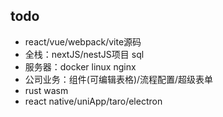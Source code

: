 ## todo
- react/vue/webpack/vite源码
- 全栈：nextJS/nestJS项目 sql
- 服务器：docker linux nginx
- 公司业务：组件(可编辑表格)/流程配置/超级表单
- rust wasm
- react native/uniApp/taro/electron